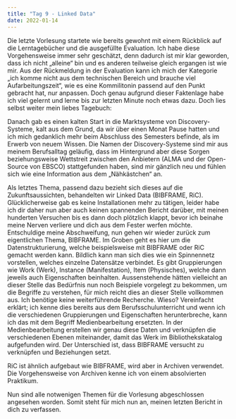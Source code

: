 ```yaml
---
title: "Tag 9 - Linked Data"
date: 2022-01-14
---
```

Die letzte Vorlesung startete wie bereits gewohnt mit einem Rückblick auf die Lerntagebücher und die ausgefüllte Evaluation. Ich habe diese Vorgehensweise immer sehr geschätzt, denn dadurch ist mir klar geworden, dass ich nicht „alleine“ bin und es anderen teilweise gleich ergangen ist wie mir. Aus der Rückmeldung in der Evaluation kann ich mich der Kategorie „ich komme nicht aus dem technischen Bereich und brauche viel Aufarbeitungszeit“, wie es eine Kommilitonin passend auf den Punkt gebracht hat, nur anpassen. Doch genau aufgrund dieser Faktenlage habe ich viel gelernt und lerne bis zur letzten Minute noch etwas dazu. Doch lies selbst weiter mein liebes Tagebuch:

Danach gab es einen kalten Start in die Marktsysteme von Discovery-Systeme, kalt aus dem Grund, da wir über einen Monat Pause hatten und ich mich gedanklich mehr beim Abschluss des Semesters befinde, als im Erwerb von neuem Wissen. Die Namen der Discovery-Systeme sind mir aus meinem Berufsalltag geläufig, dass im Hintergrund aber diese Sorgen beziehungsweise Wettstreit zwischen den Anbietern (ALMA und der Open-Source von EBSCO) stattgefunden haben, sind mir gänzlich neu und fühlen sich wie eine Information aus dem „Nähkästchen“ an.

Als letztes Thema, passend dazu bezieht sich dieses auf die Zukunftsaussichten, behandelten wir Linked Data (BIBFRAME, RiC). Glücklicherweise gab es keine Installationen mehr zu tätigen, leider habe ich dir daher nun aber auch keinen spannenden Bericht darüber, mit meinen hunderten Versuchen bis es dann doch plötzlich klappt, bevor ich beinahe meine Nerven verliere und dich aus dem Fester werfen möchte. Entschuldige meine Abschweifung, nun gehen wir wieder zurück zum eigentlichen Thema, BIBFRAME. Im Groben geht es hier um die Datenstrukturierung, welche beispielsweise mit BIBFRAME oder RiC gemacht werden kann. Bildlich kann man sich dies wie ein Spinnennetz vorstellen, welches einzelne Datensätze verbindet. Es gibt Gruppierungen wie Work (Werk), Instance (Manifestation), Item (Physisches), welche dann jeweils auch Eigenschaften beinhalten. Aussenstehende hätten vielleicht an dieser Stelle das Bedürfnis nun noch Beispiele vorgelegt zu bekommen, um die Begriffe zu verstehen, für mich reicht dies an dieser Stelle vollkommen aus. Ich benötige keine weiterführende Recherche. Wieso? Vereinfacht erklärt; ich kenne dies bereits aus dem Berufsschulunterricht und wenn ich die verschiedenen Gruppierungen und Eigenschaften herunterbreche, kann ich das mit dem Begriff Medienbearbeitung ersetzten. In der Medienbearbeitung erstellen wir genau diese Daten und verknüpfen die verschiedenen Ebenen miteinander, damit das Werk im Bibliothekskatalog aufgefunden wird. Der Unterschied ist, dass BIBFRAME versucht zu verknüpfen und Beziehungen setzt. 

RiC ist ähnlich aufgebaut wie BIBFRAME, wird aber in Archiven verwendet. Die Vorgehensweise von Archiven kenne ich von einem absolvierten Praktikum. 

Nun sind alle notwenigen Themen für die Vorlesung abgeschlossen angesehen worden. Somit steht für mich nun an, meinen letzten Bericht in dich zu verfassen. 
